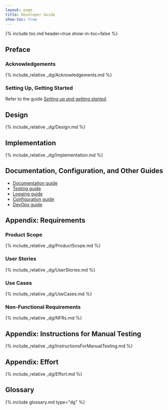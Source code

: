 ```yaml
---
layout: page
title: Developer Guide
show-toc: true
---
```


{% include toc.md header=true show-in-toc=false %}

## Preface

### Acknowledgements

{% include_relative _dg/Acknowledgements.md %}

### Setting Up, Getting Started

Refer to the guide [_Setting up and getting started_](SettingUp.md).

## Design

{% include_relative _dg/Design.md %}

## Implementation

{% include_relative _dg/Implementation.md %}

## Documentation, Configuration, and Other Guides

* [Documentation guide](Documentation.md)
* [Testing guide](Testing.md)
* [Logging guide](Logging.md)
* [Configuration guide](Configuration.md)
* [DevOps guide](DevOps.md)

## Appendix: Requirements

### Product Scope

{% include_relative _dg/ProductScope.md %}

### User Stories

{% include_relative _dg/UserStories.md %}

### Use Cases

{% include_relative _dg/UseCases.md %}

### Non-Functional Requirements

{% include_relative _dg/NFRs.md %}

## Appendix: Instructions for Manual Testing

{% include_relative _dg/InstructionsForManualTesting.md %}

## Appendix: Effort

{% include_relative _dg/Effort.md %}

## Glossary

{% include glossary.md type="dg" %}
